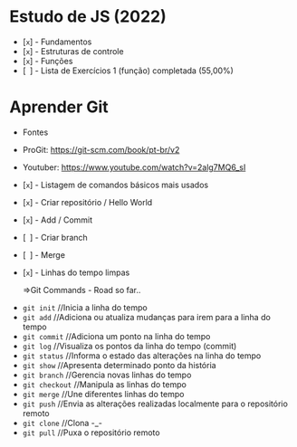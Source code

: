 # Estudo de JS (2022)

- [`x`] - Fundamentos
- [`x`] - Estruturas de controle
- [`x`] - Funções
- [` `] - Lista de Exercícios 1 (função) completada (55,00%)


# Aprender Git

* Fontes
- ProGit: https://git-scm.com/book/pt-br/v2
- Youtuber: https://www.youtube.com/watch?v=2alg7MQ6_sI

- [`x`] - Listagem de comandos básicos mais usados
- [`x`] - Criar repositório / Hello World
- [`x`] - Add / Commit 
- [` `] - Criar branch
- [` `] - Merge
- [`x`] - Linhas do tempo limpas

    =>Git Commands - Road so far..
* `git init` //Inicia a linha do tempo
* `git add` //Adiciona ou atualiza mudanças para irem para a linha do tempo
* `git commit` //Adiciona um ponto na linha do tempo
* `git log` //Visualiza os pontos da linha do tempo (commit)
* `git status` //Informa o estado das alterações na linha do tempo
* `git show` //Apresenta determinado ponto da história
* `git branch` //Gerencia novas linhas do tempo
* `git checkout` //Manipula as linhas do tempo
* `git merge` //Une diferentes linhas do tempo
* `git push` //Envia as alterações realizadas localmente para o repositório remoto
* `git clone` //Clona -_-
* `git pull` //Puxa o repositório remoto